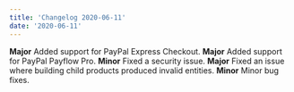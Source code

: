 ```yaml
---
title: 'Changelog 2020-06-11'
date: '2020-06-11'
---
```

**Major** Added support for PayPal Express Checkout.
**Major** Added support for PayPal Payflow Pro.
**Minor** Fixed a security issue.
**Major** Fixed an issue where building child products produced invalid entities.
**Minor** Minor bug fixes.
